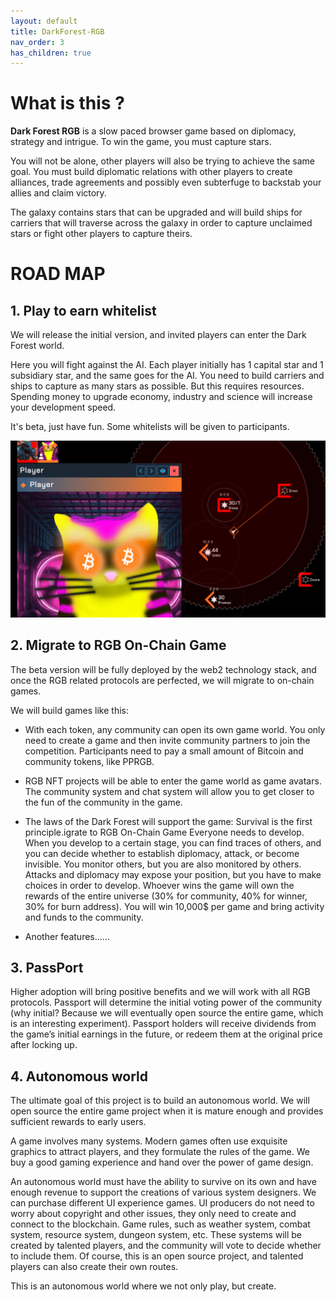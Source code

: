 ```yaml
---
layout: default
title: DarkForest-RGB
nav_order: 3
has_children: true
---
```

# What is this ?

**Dark Forest RGB** is a slow paced browser game based on diplomacy, strategy and intrigue. To win the game, you must capture stars.

You will not be alone, other players will also be trying to achieve the same goal. You must build diplomatic relations with other players to create alliances, trade agreements and possibly even subterfuge to backstab your allies and claim victory.

The galaxy contains stars that can be upgraded and will build ships for carriers that will traverse across the galaxy in order to capture unclaimed stars or fight other players to capture theirs.


# ROAD MAP

## 1. Play to earn whitelist

We will release the initial version, and invited players can enter the Dark Forest world.

Here you will fight against the AI. Each player initially has 1 capital star and 1 subsidiary star, and the same goes for the AI.
You need to build carriers and ships to capture as many stars as possible. But this requires resources. Spending money to upgrade economy, industry and science will increase your development speed.

It's beta, just have fun. Some whitelists will be given to participants.

![beta](../assets/images/3.png "Bitcoin maximalism")

## 2. Migrate to RGB On-Chain Game

The beta version will be fully deployed by the web2 technology stack, and once the RGB related protocols are perfected, we will migrate to on-chain games.

We will build games like this:

- With each token, any community can open its own game world. You only need to create a game and then invite community partners to join the competition. Participants need to pay a small amount of Bitcoin and community tokens, like PPRGB.

- RGB NFT projects will be able to enter the game world as game avatars. The community system and chat system will allow you to get closer to the fun of the community in the game.

- The laws of the Dark Forest will support the game: Survival is the first principle.igrate to RGB On-Chain Game Everyone needs to develop. When you develop to a certain stage, you can find traces of others, and you can decide whether to establish diplomacy, attack, or become invisible. You monitor others, but you are also monitored by others. Attacks and diplomacy may expose your position, but you have to make choices in order to develop. Whoever wins the game will own the rewards of the entire universe (30% for community, 40% for winner, 30% for burn address). You will win 10,000$ per game and bring activity and funds to the community.


- Another features......


## 3. PassPort 

Higher adoption will bring positive benefits and we will work with all RGB protocols. Passport will determine the initial voting power of the community (why initial? Because we will eventually open source the entire game, which is an interesting experiment). Passport holders will receive dividends from the game’s initial earnings in the future, or redeem them at the original price after locking up.

## 4. Autonomous world

The ultimate goal of this project is to build an autonomous world. We will open source the entire game project when it is mature enough and provides sufficient rewards to early users.

A game involves many systems. Modern games often use exquisite graphics to attract players, and they formulate the rules of the game. We buy a good gaming experience and hand over the power of game design.

An autonomous world must have the ability to survive on its own and have enough revenue to support the creations of various system designers. We can purchase different UI experience games. UI producers do not need to worry about copyright and other issues, they only need to create and connect to the blockchain. Game rules, such as weather system, combat system, resource system, dungeon system, etc. These systems will be created by talented players, and the community will vote to decide whether to include them. Of course, this is an open source project, and talented players can also create their own routes.

This is an autonomous world where we not only play, but create.

